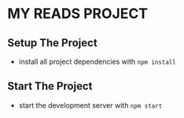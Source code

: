 # MY READS PROJECT 

## Setup The Project

- install all project dependencies with `npm install`

## Start The Project

- start the development server with `npm start`